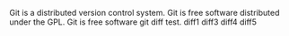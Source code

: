 Git is a distributed version control system.
Git is free software distributed under the GPL.
Git is free software
git diff test.
diff1
diff3
diff4
diff5
